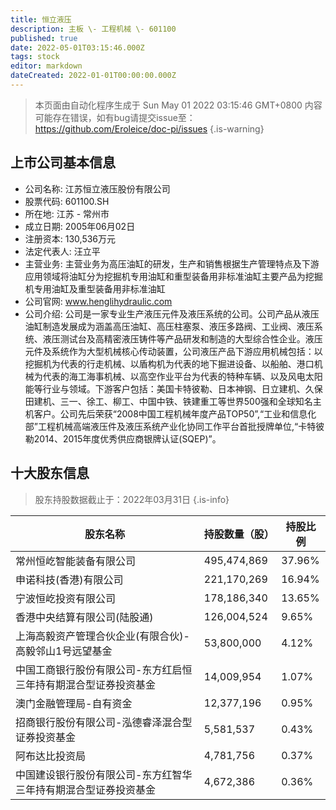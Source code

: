 ```yaml
---
title: 恒立液压
description: 主板 \- 工程机械 \- 601100
published: true
date: 2022-05-01T03:15:46.000Z
tags: stock
editor: markdown
dateCreated: 2022-01-01T00:00:00.000Z
---
```


> 本页面由自动化程序生成于 Sun May 01 2022 03:15:46 GMT+0800
> 内容可能存在错误，如有bug请提交issue至：https://github.com/Eroleice/doc-pi/issues
{.is-warning}

## 上市公司基本信息
- 公司名称: 江苏恒立液压股份有限公司
- 股票代码: 601100.SH
- 所在地: 江苏 - 常州市
- 成立日期: 2005年06月02日
- 注册资本: 130,536万元
- 法定代表人: 汪立平
- 主营业务: 主营业务为高压油缸的研发，生产和销售根据生产管理特点及下游应用领域将油缸分为挖掘机专用油缸和重型装备用非标准油缸主要产品为挖掘机专用油缸及重型装备用非标准油缸
- 公司官网: www.henglihydraulic.com
- 公司介绍: 公司是一家专业生产液压元件及液压系统的公司。公司产品从液压油缸制造发展成为涵盖高压油缸、高压柱塞泵、液压多路阀、工业阀、液压系统、液压测试台及高精密液压铸件等产品研发和制造的大型综合性企业。液压元件及系统作为大型机械核心传动装置，公司液压产品下游应用机械包括：以挖掘机为代表的行走机械、以盾构机为代表的地下掘进设备、以船舶、港口机械为代表的海工海事机械、以高空作业平台为代表的特种车辆、以及风电太阳能等行业与领域。下游客户包括：美国卡特彼勒、日本神钢、日立建机、久保田建机、三一、徐工、柳工、中国中铁、铁建重工等世界500强和全球知名主机客户。公司先后荣获“2008中国工程机械年度产品TOP50”,“工业和信息化部”工程机械高端液压件及液压系统产业化协同工作平台首批授牌单位,“卡特彼勒2014、2015年度优秀供应商银牌认证(SQEP)”。


## 十大股东信息
> 股东持股数据截止于：2022年03月31日
{.is-info}

| 股东名称 | 持股数量（股） | 持股比例 |
| --- | --- | --- |
| 常州恒屹智能装备有限公司 | 495,474,869 | 37.96% |
| 申诺科技(香港)有限公司 | 221,170,269 | 16.94% |
| 宁波恒屹投资有限公司 | 178,186,340 | 13.65% |
| 香港中央结算有限公司(陆股通) | 126,004,524 | 9.65% |
| 上海高毅资产管理合伙企业(有限合伙)-高毅邻山1号远望基金 | 53,800,000 | 4.12% |
| 中国工商银行股份有限公司-东方红启恒三年持有期混合型证券投资基金 | 14,009,954 | 1.07% |
| 澳门金融管理局-自有资金 | 12,377,196 | 0.95% |
| 招商银行股份有限公司-泓德睿泽混合型证券投资基金 | 5,581,537 | 0.43% |
| 阿布达比投资局 | 4,781,756 | 0.37% |
| 中国建设银行股份有限公司-东方红智华三年持有期混合型证券投资基金 | 4,672,386 | 0.36% |




